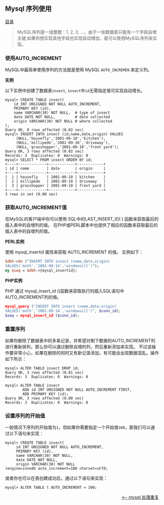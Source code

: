 ## Mysql 序列使用

<a href="README.md">目录</a>

> MySQL序列是一组整数：1, 2, 3, ...，由于一张数据表只能有一个字段自增主键,如果你想实现其他字段也实现自动增加，就可以使用MySQL序列来实现。

### 使用AUTO_INCREMENT

MySQL中最简单使用序列的方法就是使用 MySQL `AUTO_INCREMEN` 来定义列。

__实例__

以下实例中创建了数据表`insect`, `insect`中`id`无需指定值可实现自动增长。

```mysql
mysql> CREATE TABLE insect(
    id INT UNSIGNED NOT NULL AUTO_INCREMENT,
    PRIMARY KEY (id),
    name VARCHAR(30) NOT NULL,	# type of insect
    date DATE NOT NULL,			# date collected
    origin VARCHAR(30) NOT NULL	# where collected
);
Query OK, 0 rows affected (0.02 sec)
mysql> INSERT INTO insect (id,name,date,origin) VALUES
     (NULL,'housefly','2001-09-10','kitchen'),
     (NULL,'millipede','2001-09-10','driveway'),
     (NULL,'grasshopper','2001-09-10','front yard');
Query OK, 3 rows affected (0.02 sec)
Records: 3  Duplicates: 0  Warnings: 0
mysql> SELECT * FROM insect ORDER BY id;
+----+-------------+------------+------------+
| id | name        | date       | origin     |
+----+-------------+------------+------------+
|  1 | housefly    | 2001-09-10 | kitchen    |
|  2 | millipede   | 2001-09-10 | driveway   |
|  3 | grasshopper | 2001-09-10 | front yard |
+----+-------------+------------+------------+
3 rows in set (0.00 sec)
```

### 获取AUTO_INCREMENT值

在MySQL的客户端中你可以使用 SQL中的LAST_INSERT_ID( ) 函数来获取最后的插入表中的自增列的值。
在PHP或PERL脚本中也提供了相应的函数来获取最后的插入表中的自增列的值。

__PERL实例__

使用 mysql_insertid 属性来获取 AUTO_INCREMENT 的值。 实例如下：
```perl
$dbh->do ("INSERT INTO insect (name,date,origin)
VALUES('moth','2001-09-14','windowsill')");
my $seq = $dbh->{mysql_insertid};
```

__PHP实例__

PHP 通过 mysql_insert_id ()函数来获取执行的插入SQL语句中 AUTO_INCREMENT列的值。
```php
mysql_query ("INSERT INTO insect (name,date,origin)
VALUES('moth','2001-09-14','windowsill')", $conn_id);
$seq = mysql_insert_id ($conn_id);
```

### 重置序列

如果你删除了数据表中的多条记录，并希望对剩下数据的AUTO_INCREMENT列进行重新排列，那么你可以通过删除自增的列，然后重新添加来实现。 不过该操作要非常小心，如果在删除的同时又有新记录添加，有可能会出现数据混乱。操作如下所示：
```mysql
mysql> ALTER TABLE insect DROP id;
Query OK, 3 rows affected (0.01 sec)
Records: 3  Duplicates: 0  Warnings: 0

mysql> ALTER TABLE insect
		ADD id INT UNSIGNED NOT NULL AUTO_INCREMENT FIRST,
		ADD PRIMARY KEY (id);
Query OK, 3 rows affected (0.00 sec)
Records: 3  Duplicates: 0  Warnings: 0
```

### 设置序列的开始值

一般情况下序列的开始值为`1`，但如果你需要指定一个开始值`100`，那我们可以通过以下语句来实现：
```mysql
mysql> CREATE TABLE insect(
     id INT UNSIGNED NOT NULL AUTO_INCREMENT,
     PRIMARY KEY (id),
     name VARCHAR(30) NOT NULL,
     date DATE NOT NULL,
     origin VARCHAR(30) NOT NULL
)engine=innodb auto_increment=100 charset=utf8;
```

或者你也可以在表创建成功后，通过以下语句来实现：
```mysql
mysql> ALTER TABLE t AUTO_INCREMENT = 100;
```

<a href="handling-duplicates.md" style="float: right;"><—— mysql 处理重复</a>
